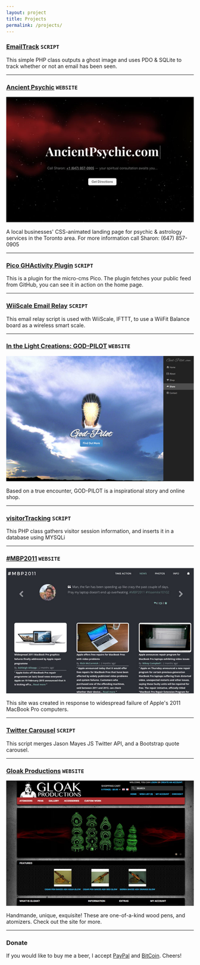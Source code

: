 ```yaml
---
layout: project
title: Projects
permalink: /projects/
---
```


### [EmailTrack](https://github.com/theshka/EmailTrack) `SCRIPT`

This simple PHP class outputs a ghost image and uses PDO & SQLite to track whether or not an email has been seen.

---

### [Ancient Psychic](http://ancientpsychic.com) `WEBSITE`

![Ancient Psychic](/assets/img/ancientpsychic.jpg)

A local businesses' CSS-animated landing page for psychic & astrology services in the Toronto area. For more information call Sharon: (647) 857-0905

---

### [Pico GHActivity Plugin](https://github.com/theshka/pico_githubactivity) `SCRIPT`

This is a plugin for the micro-cms Pico. The plugin fetches your public feed from GitHub, you can see it in action on the home page.

---

### [WiiScale Email Relay](https://github.com/theshka/WiiScale-EmailRelay) `SCRIPT`

This email relay script is used with WiiScale, IFTTT, to use a WiiFit Balance board as a wireless smart scale.

---

### [In the Light Creations: GOD-PILOT](https://god-pilot.com/) `WEBSITE`

![GOD-PILOT](/assets/img/godpilot.jpg)

Based on a true encounter, GOD-PILOT is a inspirational story and online shop.

---

### [visitorTracking](http://github.com/theshka/visitorTracking) `SCRIPT`

This PHP class gathers visitor session information, and inserts it in a database using MYSQLi

---

### [#MBP2011](https://mbp2011.org/) `WEBSITE`

![#MBP2011](/assets/img/mbp2011.jpg)

This site was created in response to widespread failure of Apple's 2011 MacBook Pro computers.

---

### [Twitter Carousel](https://gist.github.com/theshka/177d1d887618db6dafd7) `SCRIPT`

This script merges Jason Mayes JS Twitter API, and a Bootstrap quote carousel.

---

### [Gloak Productions](https://gloakproductions.ca/) `WEBSITE`

![Gloak Productions](/assets/img/gloakproductions.jpg)

Handmande, unique, exquisite! These are one-of-a-kind wood pens, and atomizers. Check out the site for more.

---

### Donate
If you would like to buy me a beer, I accept [PayPal](https://www.paypal.com/cgi-bin/webscr?cmd=_donations&business=ZWXF3NN46VCEE&lc=CA&item_name=HESHKA%2eCOM&item_number=PROJECTS&currency_code=CAD&bn=PP%2dDonationsBF%3abtn_donateCC_LG%2egif%3aNonHosted) and [BitCoin](https://www.coinbase.com/theshka). Cheers!
